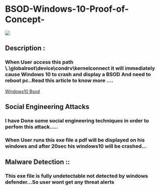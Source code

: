 # BSOD-Windows-10-Proof-of-Concept-

<img src="https://raw.githubusercontent.com/swagkarna/BSOD-Windows-10-Proof-of-Concept-/main/windows-10-crash.jpg">

## Description :
### When User  access this path \\.\globalroot\device\condrv\kernelconnect it will immediately cause Windows 10 to crash and display a BSOD  And need to reboot pc..Read this article to know more ....
<a href="https://www.bleepingcomputer.com/news/security/windows-10-bug-crashes-your-pc-when-you-access-this-location/">Windows10 Bsod</a>
## Social Engineering Attacks
### I have Done some social engineering techniques in order to perfom this attack.....
### When User runs this exe file a pdf will be displayed on his windows and after 20sec his windows10 will be crashed...
## Malware Detection ::
### This exe file is fully undetectable not detected by windows defender...So user wont get any threat alerts

